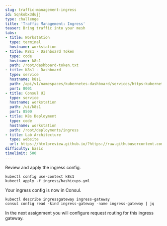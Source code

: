 ```yaml
---
slug: traffic-management-ingress
id: 5qnkobx3dujj
type: challenge
title: 'Traffic Management: Ingress'
teaser: Bring traffic into your mesh
tabs:
- title: Workstation
  type: terminal
  hostname: workstation
- title: K8s1 - Dashboard Token
  type: code
  hostname: k8s1
  path: /root/dashboard-token.txt
- title: K8s1 - Dashboard
  type: service
  hostname: k8s1
  path: /api/v1/namespaces/kubernetes-dashboard/services/https:kubernetes-dashboard:/proxy/
  port: 8001
- title: Consul UI
  type: service
  hostname: workstation
  path: /ui/k8s1
  port: 8500
- title: K8s Deployment
  type: code
  hostname: workstation
  path: /root/deployments/ingress
- title: Lab Architecture
  type: website
  url: https://htmlpreview.github.io/?https://raw.githubusercontent.com/hashicorp/field-workshops-consul/master/instruqt-tracks/consul-life-of-a-developer/assets/diagrams/diagrams.html
difficulty: basic
timelimit: 500
---
```

Review and apply the ingress config.

```
kubectl config use-context k8s1
kubectl apply -f ingress/hashicups.yml
```

Your ingress config is now in Consul. <br>

```
kubectl describe ingressgateway ingress-gateway
consul config read -kind ingress-gateway -name ingress-gateway | jq
```

In the next assignment you will configure request routing for this ingress gateway.
